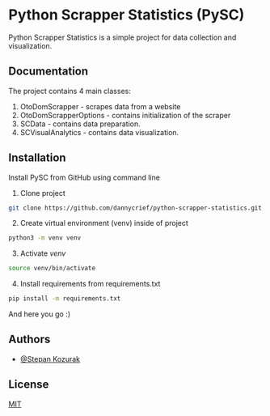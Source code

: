 # Python Scrapper Statistics (PySC)

Python Scrapper Statistics is a simple project for data collection and visualization.

## Documentation

The project contains 4 main classes:

1. OtoDomScrapper - scrapes data from a website
2. OtoDomScrapperOptions - contains initialization of the scraper
3. SCData - contains data preparation.
4. SCVisualAnalytics - contains data visualization.

## Installation

Install PySC from GitHub using command line

1. Clone project

```bash
git clone https://github.com/dannycrief/python-scrapper-statistics.git
```

2. Create virtual environment (venv) inside of project

```bash
python3 -m venv venv
```

3. Activate *venv*

```bash
source venv/bin/activate
```

4. Install requirements from requirements.txt

```bash
pip install -m requirements.txt
```

And here you go :)

## Authors

- [@Stepan Kozurak](https://github.com/dannycrief)

## License

[MIT](https://github.com/dannycrief/python-scrapper-statistics/blob/master/LICENSE)

